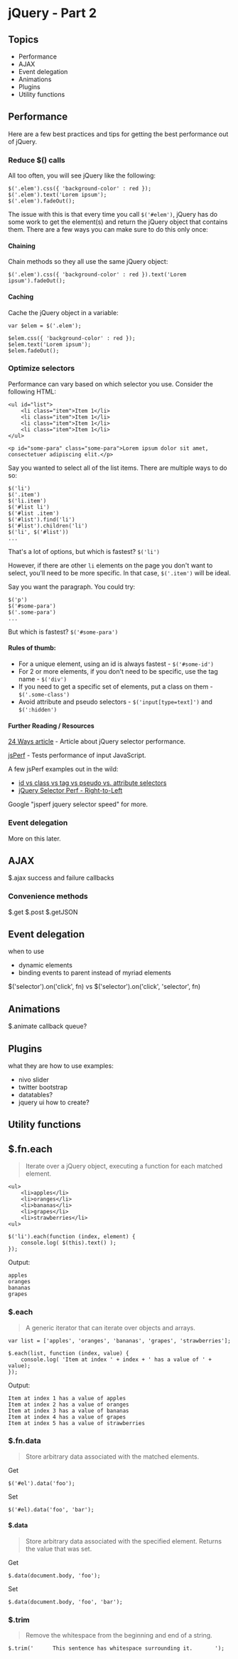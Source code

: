 # jQuery - Part 2

## Topics

* Performance
* AJAX
* Event delegation
* Animations
* Plugins
* Utility functions

## Performance

Here are a few best practices and tips for getting the best performance out of jQuery.

### Reduce $() calls

All too often, you will see jQuery like the following:

    $('.elem').css({ 'background-color' : red });
    $('.elem').text('Lorem ipsum');
    $('.elem').fadeOut();

The issue with this is that every time you call `$('#elem')`, jQuery has do some work to get the element(s) and return the jQuery object that contains them. There are a few ways you can make sure to do this only once:

#### Chaining

Chain methods so they all use the same jQuery object:

    $('.elem').css({ 'background-color' : red }).text('Lorem ipsum').fadeOut();

#### Caching

Cache the jQuery object in a variable:

    var $elem = $('.elem');

    $elem.css({ 'background-color' : red });
    $elem.text('Lorem ipsum');
    $elem.fadeOut();

### Optimize selectors

Performance can vary based on which selector you use. Consider the following HTML:

    <ul id="list">
        <li class="item">Item 1</li>
        <li class="item">Item 1</li>
        <li class="item">Item 1</li>
        <li class="item">Item 1</li>
    </ul>

    <p id="some-para" class="some-para">Lorem ipsum dolor sit amet, consectetuer adipiscing elit.</p>

Say you wanted to select all of the list items. There are multiple ways to do so:

    $('li')
    $('.item')
    $('li.item')
    $('#list li')
    $('#list .item')
    $('#list').find('li')
    $('#list').children('li')
    $('li', $('#list'))
    ...

That's a lot of options, but which is fastest? `$('li')`

However, if there are other `li` elements on the page you don't want to select, you'll need to be more specific. In that case, `$('.item')` will be ideal.

Say you want the paragraph. You could try:

    $('p')
    $('#some-para')
    $('.some-para')
    ...

But which is fastest? `$('#some-para')`

#### Rules of thumb:

* For a unique element, using an id is always fastest - `$('#some-id')`
* For 2 or more elements, if you don't need to be specific, use the tag name - `$('div')`
* If you need to get a specific set of elements, put a class on them - `$('.some-class')`
* Avoid attribute and pseudo selectors - `$('input[type=text]')` and `$(':hidden')`

#### Further Reading / Resources

[24 Ways article](http://24ways.org/2011/your-jquery-now-with-less-suck) - Article about jQuery selector performance.

[jsPerf](jsperf.com) - Tests performance of input JavaScript.

A few jsPerf examples out in the wild:

* [id vs class vs tag vs pseudo vs. attribute selectors](http://jsperf.com/id-vs-class-vs-tag-selectors/2)
* [jQuery Selector Perf - Right-to-Left](http://jsperf.com/jquery-selector-perf-right-to-left/91)

Google "jsperf jquery selector speed" for more.


### Event delegation

More on this later.

## AJAX

$.ajax
success and failure callbacks

### Convenience methods

$.get
$.post
$.getJSON

## Event delegation

when to use
* dynamic elements
* binding events to parent instead of myriad elements

$('selector').on('click', fn)
vs
$('selector').on('click', 'selector', fn)

## Animations

$.animate
callback
queue?

## Plugins

what they are
how to use
examples:
* nivo slider
* twitter bootstrap
* datatables?
* jquery ui
how to create?

## Utility functions

## $.fn.each

> Iterate over a jQuery object, executing a function for each matched element.

    <ul>
        <li>apples</li>
        <li>oranges</li>
        <li>bananas</li>
        <li>grapes</li>
        <li>strawberries</li>
    <ul>

    $('li').each(function (index, element) {
        console.log( $(this).text() );
    });

Output:

    apples
    oranges
    bananas
    grapes

### $.each

> A generic iterator that can iterate over objects and arrays.

    var list = ['apples', 'oranges', 'bananas', 'grapes', 'strawberries'];

    $.each(list, function (index, value) {
        console.log( 'Item at index ' + index + ' has a value of ' + value);
    });

Output:

    Item at index 1 has a value of apples
    Item at index 2 has a value of oranges
    Item at index 3 has a value of bananas
    Item at index 4 has a value of grapes
    Item at index 5 has a value of strawberries

### $.fn.data

> Store arbitrary data associated with the matched elements.

Get

    $('#el').data('foo');

Set

    $('#el).data('foo', 'bar');

#### $.data

> Store arbitrary data associated with the specified element. Returns the value that was set.

Get

    $.data(document.body, 'foo');

Set

    $.data(document.body, 'foo', 'bar');

### $.trim

> Remove the whitespace from the beginning and end of a string.

    $.trim('      This sentence has whitespace surrounding it.       ');